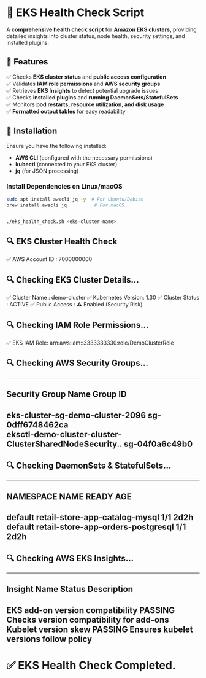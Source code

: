 # 🚀 EKS Health Check Script

A **comprehensive health check script** for **Amazon EKS clusters**, providing detailed insights into cluster status, node health, security settings, and installed plugins.

## 📌 Features
✅ Checks **EKS cluster status** and **public access configuration**  
✅ Validates **IAM role permissions** and **AWS security groups**  
✅ Retrieves **EKS Insights** to detect potential upgrade issues  
✅ Checks **installed plugins** and **running DaemonSets/StatefulSets**  
✅ Monitors **pod restarts, resource utilization, and disk usage**  
✅ **Formatted output tables** for easy readability  

## 🔧 Installation
Ensure you have the following installed:
- **AWS CLI** (configured with the necessary permissions)
- **kubectl** (connected to your EKS cluster)
- **jq** (for JSON processing)

### **Install Dependencies on Linux/macOS**
```sh
sudo apt install awscli jq -y  # For Ubuntu/Debian
brew install awscli jq          # For macOS


./eks_health_check.sh <eks-cluster-name>
```

## 🔍 EKS Cluster Health Check
✅ AWS Account ID   : 7000000000
## 🔍 Checking EKS Cluster Details...
✅ Cluster Name      : demo-cluster
✅ Kubernetes Version: 1.30
✅ Cluster Status    : ACTIVE
✅ Public Access     : ⚠️  Enabled (Security Risk)
## 🔍 Checking IAM Role Permissions...
✅ EKS IAM Role: arn:aws:iam::3333333330:role/DemoClusterRole

## 🔍 Checking AWS Security Groups...
---------------------------------------------------------------------------------
Security Group Name                                      Group ID                
---------------------------------------------------------------------------------
eks-cluster-sg-demo-cluster-2096                   sg-0dff6748462ca     
eksctl-demo-cluster-cluster-ClusterSharedNodeSecurity..  sg-04f0a6c49b0     
---------------------------------------------------------------------------------
## 🔍 Checking DaemonSets & StatefulSets...
---------------------------------------------------------------------------------
NAMESPACE       NAME                                     READY    AGE       
---------------------------------------------------------------------------------
default         retail-store-app-catalog-mysql           1/1      2d2h                
default         retail-store-app-orders-postgresql       1/1      2d2h                
---------------------------------------------------------------------------------
## 🔍 Checking AWS EKS Insights...
-----------------------------------------------------------------------------------------
Insight Name                                  Status          Description                                       
-----------------------------------------------------------------------------------------
EKS add-on version compatibility              PASSING         Checks version compatibility for add-ons         
Kubelet version skew                          PASSING         Ensures kubelet versions follow policy          
-----------------------------------------------------------------------------------------
✅ **EKS Health Check Completed.**
========================================



